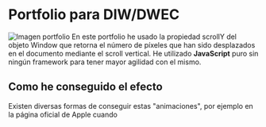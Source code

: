 # Portfolio para DIW/DWEC
![Imagen portfolio](https://i.ibb.co/SxH5rNn/imagen-2022-12-19-130809383.png)
En este portfolio he usado la propiedad scrollY del objeto Window que retorna el número de píxeles que han sido desplazados en el documento mediante el scroll vertical.  He utilizado **JavaScript** puro sin ningún framework para tener mayor agilidad con el mismo.

## Como he conseguido el efecto 
Existen diversas formas de conseguir estas "animaciones", por ejemplo en la página oficial de Apple cuando
